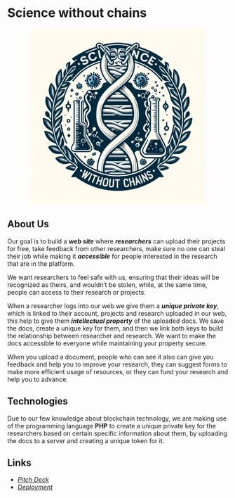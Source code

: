 # Science without chains
<center><img src="public/Science-without-chains.jpg" alt="Logo_Sciences-Without-Chains" style="width:400px;"></center>

## About Us
Our goal is to build a **_web site_**  where **_researchers_** can upload their projects for free, take feedback from other researchers, make sure no one can steal their job while making it **_accessible_** for people interested in the research that are in the platform.

We want researchers to feel safe with us, ensuring that their ideas will be recognized as theirs, and wouldn’t be stolen, while, at the same time, people can access to their research or projects.

When a researcher logs into our web we give them a **_unique private key_**, which is linked to their account, projects and research uploaded in our web, this help to give them **_intellectual property_** of the uploaded docs. We save the docs, create a unique key for them, and then we link both keys to build the relationship between researcher and research. We want to make the docs accessible to everyone while maintaining your property secure. 

When you upload a document, people who can see it also can give you feedback and help you to improve your research, they can suggest forms to make more efficient usage of resources, or they can fund your research and help you to advance.
## Technologies
Due to our few knowledge about blockchain technology, we are making use of the programming language **PHP** to create a unique private key for the researchers based on certain specific information about them, by uploading the docs to a server and creating a unique token for it.

## Links
* *[Pitch Deck](https://github.com/)*
* *[Deployment](https://github.com)*
